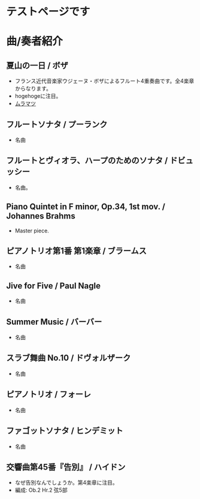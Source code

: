 # テストページです
# 曲/奏者紹介
## 夏山の一日 / ボザ
* フランス近代音楽家ウジェーヌ・ボザによるフルート4重奏曲です。全4楽章からなります。
* hogehogeに注目。
* [ムラマツ](http://www.muramatsuflute.com/shop/g/gG2071/)

## フルートソナタ / プーランク
* 名曲

## フルートとヴィオラ、ハープのためのソナタ / ドビュッシー
* 名曲。

## Piano Quintet in F minor, Op.34, 1st mov. / Johannes Brahms
* Master piece.

## ピアノトリオ第1番 第1楽章 / ブラームス
* 名曲

## Jive for Five / Paul Nagle
* 名曲

## Summer Music / バーバー
* 名曲

## スラブ舞曲 No.10 / ドヴォルザーク
* 名曲

## ピアノトリオ / フォーレ
* 名曲

## ファゴットソナタ / ヒンデミット
* 名曲

## 交響曲第45番『告別』 / ハイドン
* なぜ告別なんでしょうか。第4楽章に注目。
* 編成: Ob.2 Hr.2 弦5部